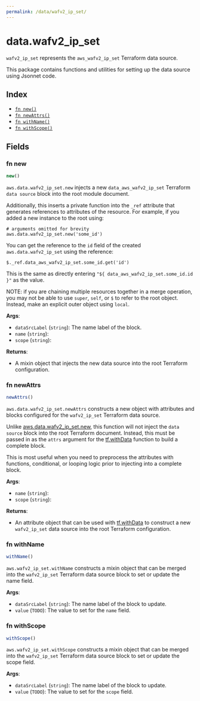 ```yaml
---
permalink: /data/wafv2_ip_set/
---
```


# data.wafv2_ip_set

`wafv2_ip_set` represents the `aws_wafv2_ip_set` Terraform data source.



This package contains functions and utilities for setting up the data source using Jsonnet code.


## Index

* [`fn new()`](#fn-new)
* [`fn newAttrs()`](#fn-newattrs)
* [`fn withName()`](#fn-withname)
* [`fn withScope()`](#fn-withscope)

## Fields

### fn new

```ts
new()
```


`aws.data.wafv2_ip_set.new` injects a new `data_aws_wafv2_ip_set` Terraform `data source`
block into the root module document.

Additionally, this inserts a private function into the `_ref` attribute that generates references to attributes of the
resource. For example, if you added a new instance to the root using:

    # arguments omitted for brevity
    aws.data.wafv2_ip_set.new('some_id')

You can get the reference to the `id` field of the created `aws.data.wafv2_ip_set` using the reference:

    $._ref.data_aws_wafv2_ip_set.some_id.get('id')

This is the same as directly entering `"${ data_aws_wafv2_ip_set.some_id.id }"` as the value.

NOTE: if you are chaining multiple resources together in a merge operation, you may not be able to use `super`, `self`,
or `$` to refer to the root object. Instead, make an explicit outer object using `local`.

**Args**:
  - `dataSrcLabel` (`string`): The name label of the block.
  - `name` (`string`): 
  - `scope` (`string`): 

**Returns**:
- A mixin object that injects the new data source into the root Terraform configuration.


### fn newAttrs

```ts
newAttrs()
```


`aws.data.wafv2_ip_set.newAttrs` constructs a new object with attributes and blocks configured for the `wafv2_ip_set`
Terraform data source.

Unlike [aws.data.wafv2_ip_set.new](#fn-wafv2ipsetnew), this function will not inject the `data source`
block into the root Terraform document. Instead, this must be passed in as the `attrs` argument for the
[tf.withData](https://github.com/tf-libsonnet/core/tree/main/docs#fn-withdata) function to build a complete block.

This is most useful when you need to preprocess the attributes with functions, conditional, or looping logic prior to
injecting into a complete block.

**Args**:
  - `name` (`string`): 
  - `scope` (`string`): 

**Returns**:
  - An attribute object that can be used with [tf.withData](https://github.com/tf-libsonnet/core/tree/main/docs#fn-withdata) to construct a new `wafv2_ip_set` data source into the root Terraform configuration.


### fn withName

```ts
withName()
```

`aws.wafv2_ip_set.withName` constructs a mixin object that can be merged into the `wafv2_ip_set`
Terraform data source block to set or update the name field.



**Args**:
  - `dataSrcLabel` (`string`): The name label of the block to update.
  - `value` (`TODO`): The value to set for the `name` field.


### fn withScope

```ts
withScope()
```

`aws.wafv2_ip_set.withScope` constructs a mixin object that can be merged into the `wafv2_ip_set`
Terraform data source block to set or update the scope field.



**Args**:
  - `dataSrcLabel` (`string`): The name label of the block to update.
  - `value` (`TODO`): The value to set for the `scope` field.
